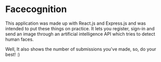 # Facecognition

This application was made up with React.js and Express.js and was intended to put these things on practice.
It lets you register, sign-in and send an image through an artificial intelligence API which tries to detect human faces.

Well, It also shows the number of submissions you've made, so, do your best! :)

